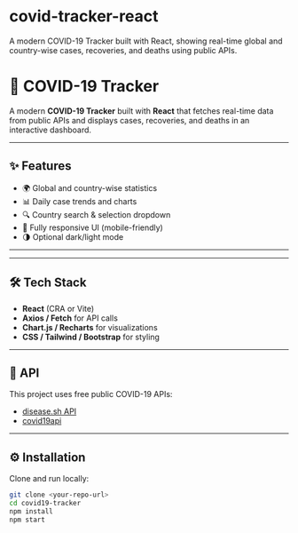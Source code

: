 # covid-tracker-react
A modern COVID-19 Tracker built with React, showing real-time global and country-wise cases, recoveries, and deaths using public APIs.


# 🦠 COVID-19 Tracker

A modern **COVID-19 Tracker** built with **React** that fetches real-time data from public APIs and displays cases, recoveries, and deaths in an interactive dashboard.

---

## ✨ Features
- 🌍 Global and country-wise statistics
- 📊 Daily case trends and charts
- 🔍 Country search & selection dropdown
- 📱 Fully responsive UI (mobile-friendly)
- 🌗 Optional dark/light mode

---


---

## 🛠️ Tech Stack
- **React** (CRA or Vite)
- **Axios / Fetch** for API calls
- **Chart.js / Recharts** for visualizations
- **CSS / Tailwind / Bootstrap** for styling

---

## 🔌 API
This project uses free public COVID-19 APIs:
- [disease.sh API](https://disease.sh/docs/)
- [covid19api](https://covid19api.com/)

---

## ⚙️ Installation
Clone and run locally:

```bash
git clone <your-repo-url>
cd covid19-tracker
npm install
npm start
